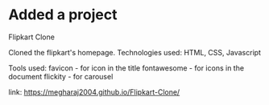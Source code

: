 # Added a project 
Flipkart Clone

Cloned the flipkart's homepage.
Technologies used:
HTML, CSS, Javascript

Tools used:
favicon - for icon in the title
fontawesome - for icons in the document
flickity - for carousel

link: https://megharaj2004.github.io/Flipkart-Clone/